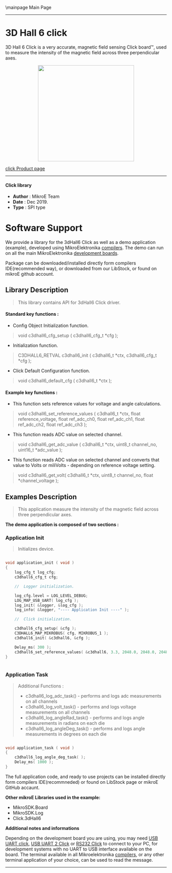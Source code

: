 \mainpage Main Page
 
 
 
---
# 3D Hall 6 click

3D Hall 6 Click is a very accurate, magnetic field sensing Click board™, used to measure the intensity of the magnetic field across three perpendicular axes. 

<p align="center">
  <img src="https://download.mikroe.com/images/click_for_ide/3dhall6_click.png" height=300px>
</p>


[click Product page](<https://www.mikroe.com/3d-hall-6-click>)

---


#### Click library 

- **Author**        : MikroE Team
- **Date**          : Dec 2019.
- **Type**          : SPI type


# Software Support

We provide a library for the 3dHall6 Click 
as well as a demo application (example), developed using MikroElektronika 
[compilers](https://shop.mikroe.com/compilers). 
The demo can run on all the main MikroElektronika [development boards](https://shop.mikroe.com/development-boards).

Package can be downloaded/installed directly form compilers IDE(recommended way), or downloaded from our LibStock, or found on mikroE github account. 

## Library Description

> This library contains API for 3dHall6 Click driver.

#### Standard key functions :

- Config Object Initialization function.
> void c3dhall6_cfg_setup ( c3dhall6_cfg_t *cfg ); 
 
- Initialization function.
> C3DHALL6_RETVAL c3dhall6_init ( c3dhall6_t *ctx, c3dhall6_cfg_t *cfg );

- Click Default Configuration function.
> void c3dhall6_default_cfg ( c3dhall6_t *ctx );


#### Example key functions :

- This function sets reference values for voltage and angle calculations.
> void c3dhall6_set_reference_values ( c3dhall6_t *ctx, float reference_voltage, float ref_adc_ch0, float ref_adc_ch1, float ref_adc_ch2, float ref_adc_ch3 );
 
- This function reads ADC value on selected channel.
> void c3dhall6_get_adc_value ( c3dhall6_t *ctx, uint8_t channel_no, uint16_t *adc_value );

- This function reads ADC value on selected channel and converts that value to Volts or miliVolts - depending on reference voltage setting.
> void c3dhall6_get_volt( c3dhall6_t *ctx, uint8_t channel_no, float *channel_voltage );

## Examples Description

> This application measure the intensity of the magnetic field across three perpendicular axes.

**The demo application is composed of two sections :**

### Application Init 

> Initializes device.

```c

void application_init ( void )
{
    log_cfg_t log_cfg;
    c3dhall6_cfg_t cfg;

    //  Logger initialization.

    log_cfg.level = LOG_LEVEL_DEBUG;
    LOG_MAP_USB_UART( log_cfg );
    log_init( &logger, &log_cfg );
    log_info( &logger, "---- Application Init ----" );

    //  Click initialization.

    c3dhall6_cfg_setup( &cfg );
    C3DHALL6_MAP_MIKROBUS( cfg, MIKROBUS_1 );
    c3dhall6_init( &c3dhall6, &cfg );

    Delay_ms( 300 );
    c3dhall6_set_reference_values( &c3dhall6, 3.3, 2048.0, 2048.0, 2048.0, 2048.0 );
}
  
```

### Application Task

> Additional Functions :
>
> - c3dhall6_log_adc_task() - performs and logs adc measurements on all channels
> - c3dhall6_log_volt_task() - performs and logs voltage measurements on all channels
> - c3dhall6_log_angleRad_task() - performs and logs angle measurements in radians on each die
> - c3dhall6_log_angleDeg_task() - performs and logs angle measurements in degrees on each die 

```c

void application_task ( void )
{
    c3dhall6_log_angle_deg_task( );
    Delay_ms( 1000 );
}  

```

The full application code, and ready to use projects can be  installed directly form compilers IDE(recommneded) or found on LibStock page or mikroE GitHub accaunt.

**Other mikroE Libraries used in the example:** 

- MikroSDK.Board
- MikroSDK.Log
- Click.3dHall6

**Additional notes and informations**

Depending on the development board you are using, you may need 
[USB UART click](https://shop.mikroe.com/usb-uart-click), 
[USB UART 2 Click](https://shop.mikroe.com/usb-uart-2-click) or 
[RS232 Click](https://shop.mikroe.com/rs232-click) to connect to your PC, for 
development systems with no UART to USB interface available on the board. The 
terminal available in all Mikroelektronika 
[compilers](https://shop.mikroe.com/compilers), or any other terminal application 
of your choice, can be used to read the message.



---
